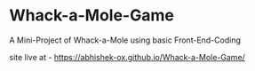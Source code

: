 # Whack-a-Mole-Game

A Mini-Project of Whack-a-Mole using basic Front-End-Coding

site live at - https://abhishek-ox.github.io/Whack-a-Mole-Game/
